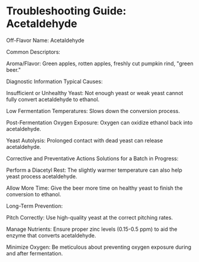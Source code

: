 # Troubleshooting Guide: Acetaldehyde

Off-Flavor Name: Acetaldehyde

Common Descriptors:

Aroma/Flavor: Green apples, rotten apples, freshly cut pumpkin rind, "green beer."

Diagnostic Information
Typical Causes:

Insufficient or Unhealthy Yeast: Not enough yeast or weak yeast cannot fully convert acetaldehyde to ethanol.

Low Fermentation Temperatures: Slows down the conversion process.

Post-Fermentation Oxygen Exposure: Oxygen can oxidize ethanol back into acetaldehyde.

Yeast Autolysis: Prolonged contact with dead yeast can release acetaldehyde.

Corrective and Preventative Actions
Solutions for a Batch in Progress:

Perform a Diacetyl Rest: The slightly warmer temperature can also help yeast process acetaldehyde.

Allow More Time: Give the beer more time on healthy yeast to finish the conversion to ethanol.

Long-Term Prevention:

Pitch Correctly: Use high-quality yeast at the correct pitching rates.

Manage Nutrients: Ensure proper zinc levels (0.15-0.5 ppm) to aid the enzyme that converts acetaldehyde.

Minimize Oxygen: Be meticulous about preventing oxygen exposure during and after fermentation.
